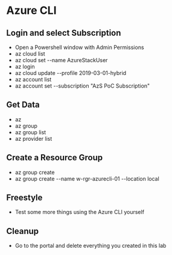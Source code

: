 # Azure CLI

## Login and select Subscription
- Open a Powershell window with Admin Permissions
- az cloud list
- az cloud set --name AzureStackUser
- az login
- az cloud update --profile 2019-03-01-hybrid
- az account list
- az account set --subscription "AzS PoC Subscription"

## Get Data
- az
- az group
- az group list
- az provider list

## Create a Resource Group
- az group create
- az group create --name w-rgr-azurecli-01 --location local

## Freestyle
- Test some more things using the Azure CLI yourself

## Cleanup
- Go to the portal and delete everything you created in this lab